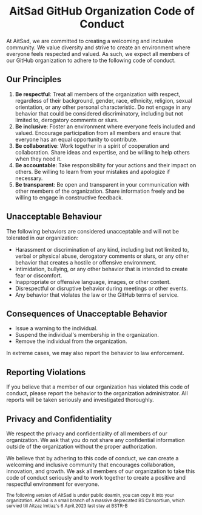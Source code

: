 <h1 align="center">AitSad GitHub Organization Code of Conduct</h1>

At AitSad, we are committed to creating a welcoming and inclusive community. We value diversity and strive to create an environment where everyone feels respected and valued. As such, we expect all members of our GitHub organization to adhere to the following code of conduct.

## Our Principles

1. **Be respectful**: Treat all members of the organization with respect, regardless of their background, gender, race, ethnicity, religion, sexual orientation, or any other personal characteristic. Do not engage in any behavior that could be considered discriminatory, including but not limited to, derogatory comments or slurs.
2. **Be inclusive**: Foster an environment where everyone feels included and valued. Encourage participation from all members and ensure that everyone has an equal opportunity to contribute.
3. **Be collaborative**: Work together in a spirit of cooperation and collaboration. Share ideas and expertise, and be willing to help others when they need it.
4. **Be accountable**: Take responsibility for your actions and their impact on others. Be willing to learn from your mistakes and apologize if necessary.
5. **Be transparent**: Be open and transparent in your communication with other members of the organization. Share information freely and be willing to engage in constructive feedback.

## Unacceptable Behaviour
The following behaviors are considered unacceptable and will not be tolerated in our organization:

- Harassment or discrimination of any kind, including but not limited to, verbal or physical abuse, derogatory comments or slurs, or any other behavior that creates a hostile or offensive environment.
- Intimidation, bullying, or any other behavior that is intended to create fear or discomfort.
- Inappropriate or offensive language, images, or other content.
- Disrespectful or disruptive behavior during meetings or other events.
- Any behavior that violates the law or the GitHub terms of service.

## Consequences of Unacceptable Behavior
- Issue a warning to the individual.
- Suspend the individual's membership in the organization.
- Remove the individual from the organization.

In extreme cases, we may also report the behavior to law enforcement.

## Reporting Violations
If you believe that a member of our organization has violated this code of conduct, please report the behavior to the organization administrator. All reports will be taken seriously and investigated thoroughly.

## Privacy and Confidentiality
We respect the privacy and confidentiality of all members of our organization. We ask that you do not share any confidential information outside of the organization without the proper authorization.

We believe that by adhering to this code of conduct, we can create a welcoming and inclusive community that encourages collaboration, innovation, and growth. We ask all members of our organization to take this code of conduct seriously and to work together to create a positive and respectful environment for everyone.

<sub>The following version of AitSad is under public doamin, you can copy it into your organization. AitSad is a small branch of a massive deprecated BS Consortium, which survied till Aitzaz Imtiaz's 6 April,2023 last stay at BSTR-B</sub>
